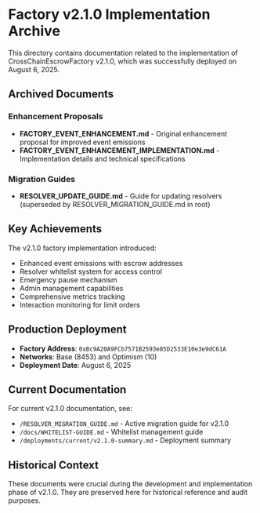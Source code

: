 # Factory v2.1.0 Implementation Archive

This directory contains documentation related to the implementation of CrossChainEscrowFactory v2.1.0, which was successfully deployed on August 6, 2025.

## Archived Documents

### Enhancement Proposals
- **FACTORY_EVENT_ENHANCEMENT.md** - Original enhancement proposal for improved event emissions
- **FACTORY_EVENT_ENHANCEMENT_IMPLEMENTATION.md** - Implementation details and technical specifications

### Migration Guides
- **RESOLVER_UPDATE_GUIDE.md** - Guide for updating resolvers (superseded by RESOLVER_MIGRATION_GUIDE.md in root)

## Key Achievements

The v2.1.0 factory implementation introduced:
- Enhanced event emissions with escrow addresses
- Resolver whitelist system for access control
- Emergency pause mechanism
- Admin management capabilities
- Comprehensive metrics tracking
- Interaction monitoring for limit orders

## Production Deployment

- **Factory Address**: `0xBc9A20A9FCb7571B2593e85D2533E10e3e9dC61A`
- **Networks**: Base (8453) and Optimism (10)
- **Deployment Date**: August 6, 2025

## Current Documentation

For current v2.1.0 documentation, see:
- `/RESOLVER_MIGRATION_GUIDE.md` - Active migration guide for v2.1.0
- `/docs/WHITELIST-GUIDE.md` - Whitelist management guide
- `/deployments/current/v2.1.0-summary.md` - Deployment summary

## Historical Context

These documents were crucial during the development and implementation phase of v2.1.0. They are preserved here for historical reference and audit purposes.